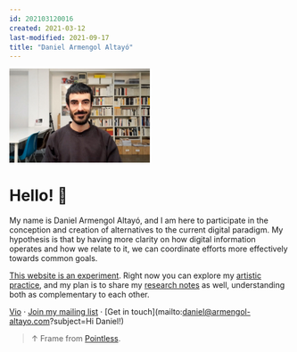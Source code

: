 ```yaml
---
id: 202103120016
created: 2021-03-12
last-modified: 2021-09-17
title: "Daniel Armengol Altayó"
---
```

<!-- ![](../assets/202103120055.jpg) -->
<img src="../assets/202103120055.jpg" style="width:50%">

# Hello! 👋

My name is Daniel Armengol Altayó, and I am here to participate in the conception and creation of alternatives to the current digital paradigm. My hypothesis is that by having more clarity on how digital information operates and how we relate to it, we can coordinate efforts more effectively towards common goals.

[This website is an experiment]([[202108311605]]). Right now you can explore my [artistic practice]([[202103150041]]), and my plan is to share my [research notes]([[202103120337]]) as well, understanding both as complementary to each other.

[Vio]([[202104071256]]) · [Join my mailing list](https://tinyletter.com/danielarmengolaltayo) · [Get in touch](mailto:daniel@armengol-altayo.com?subject=Hi Daniel!)

>↑ Frame from [Pointless]([[202105291521]]).